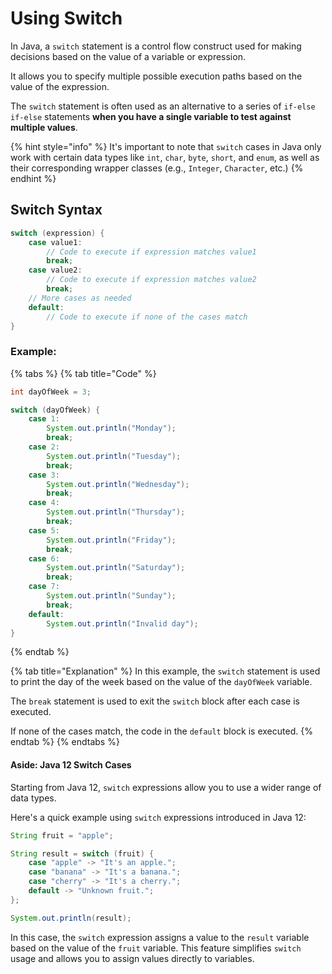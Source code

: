 # Using Switch

In Java, a `switch` statement is a control flow construct used for making decisions based on the value of a variable or expression.&#x20;

It allows you to specify multiple possible execution paths based on the value of the expression.&#x20;

The `switch` statement is often used as an alternative to a series of `if-else if-else` statements **when you have a single variable to test against multiple values**.

{% hint style="info" %}
It's important to note that `switch` cases in Java only work with certain data types like `int`, `char`, `byte`, `short`, and `enum`, as well as their corresponding wrapper classes (e.g., `Integer`, `Character`, etc.)
{% endhint %}

## Switch Syntax

```java
switch (expression) {
    case value1:
        // Code to execute if expression matches value1
        break;
    case value2:
        // Code to execute if expression matches value2
        break;
    // More cases as needed
    default:
        // Code to execute if none of the cases match
}
```

### Example:

{% tabs %}
{% tab title="Code" %}
```java
int dayOfWeek = 3;

switch (dayOfWeek) {
    case 1:
        System.out.println("Monday");
        break;
    case 2:
        System.out.println("Tuesday");
        break;
    case 3:
        System.out.println("Wednesday");
        break;
    case 4:
        System.out.println("Thursday");
        break;
    case 5:
        System.out.println("Friday");
        break;
    case 6:
        System.out.println("Saturday");
        break;
    case 7:
        System.out.println("Sunday");
        break;
    default:
        System.out.println("Invalid day");
}
```
{% endtab %}

{% tab title="Explanation" %}
In this example, the `switch` statement is used to print the day of the week based on the value of the `dayOfWeek` variable.&#x20;

The `break` statement is used to exit the `switch` block after each case is executed.&#x20;

If none of the cases match, the code in the `default` block is executed.&#x20;
{% endtab %}
{% endtabs %}

#### Aside: Java 12 Switch Cases

Starting from Java 12, `switch` expressions allow you to use a wider range of data types.

Here's a quick example using `switch` expressions introduced in Java 12:

```java
String fruit = "apple";

String result = switch (fruit) {
    case "apple" -> "It's an apple.";
    case "banana" -> "It's a banana.";
    case "cherry" -> "It's a cherry.";
    default -> "Unknown fruit.";
};

System.out.println(result);
```

In this case, the `switch` expression assigns a value to the `result` variable based on the value of the `fruit` variable. This feature simplifies `switch` usage and allows you to assign values directly to variables.
